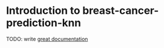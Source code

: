 # Introduction to breast-cancer-prediction-knn

TODO: write [great documentation](http://jacobian.org/writing/what-to-write/)
